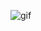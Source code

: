 
![gif](https://github.com/GORKEM1986/Color-changing/commit/c0ba4b2964befa6dac2802a2ca111cc2fa42eb41.gif)
